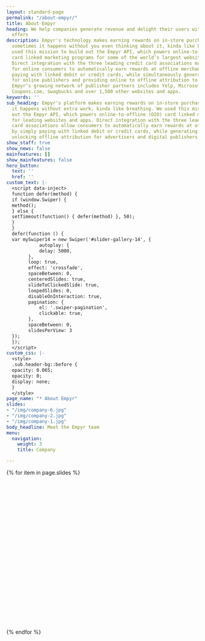 ```yaml
---
layout: standard-page
permalink: "/about-empyr/"
title: About Empyr
heading: We help companies generate revenue and delight their users with card linked
  offers
description: Empyr's technology makes earning rewards on in-store purchases so easy,
  sometimes it happens without you even thinking about it, kinda like breathing.  We
  used this mission to build out the Empyr API, which powers online-to-offline (O2O)
  card linked marketing programs for some of the world’s largest websites and apps.
  Direct integration with the three leading credit card associations make it possible
  for online consumers to automatically earn rewards at offline merchants by simply
  paying with linked debit or credit cards, while simultaneously generating revenue
  for online publishers and providing online to offline attribution to advertisers.
  Empyr’s growing network of publisher partners includes Yelp, Microsoft, LivingSocial,
  Coupons.com, Swagbucks and over 1,500 other websites and apps.
keywords: ''
sub_heading: Empyr's platform makes earning rewards on in-store purchases so easy,
  it happens without extra work, kinda like breathing. We used this mission to build
  out the Empyr API, which powers online-to-offline (O2O) card linked marketing programs
  for leading websites and apps. Direct integration with the three leading credit
  card associations allow consumers to automatically earn rewards at offline merchants
  by simply paying with linked debit or credit cards, while generating revenue and
  unlocking offline attribution for advertisers and digital publishers.
show_staff: true
show_news: false
mainfeatures: []
show_mainfeatures: false
hero_button:
  text: ''
  href: ''
custom_text: |-
  <script data-inject>
  function defer(method) {
  if (window.Swiper) {
  method();
  } else {
  setTimeout(function() { defer(method) }, 50);
  }
  }
  defer(function () {
  var mySwiper14 = new Swiper('#slider-gallery-14', {
            autoplay: {
            delay: 5000,
        },
        loop: true,
        effect: 'crossfade',
        spaceBetween: 0,
        centeredSlides: true,
        slideToClickedSlide: true,
        loopedSlides: 0,
        disableOnInteraction: true,
        pagination: {
            el: '.swiper-pagination',
            clickable: true,
        },
        spaceBetween: 0,
        slidesPerView: 3
  });
  });
  </script>
custom_css: |-
  <style>
  .sub.header-bg::before {
  opacity: 0.065;
  opacity: 0;
  display: none;
  }
  </style>
page_name: "* About Empyr"
slides:
- "/img/company-6.jpg"
- "/img/company-2.jpg"
- "/img/company-1.jpg"
body_headline: Meet the Empyr team
menu:
  navigation:
    weight: 3
    title: Company

---
```

<div class="swiper pt-4 pb-5 mb-5 offset-lg vw-100">
  <div class="position-relative mb-3">
    <div class="swiper-container row standard" id="slider-gallery-14">
      <div class="swiper-wrapper">
      {% for item in page.slides %}
        <div class="swiper-slide col-11 col-md-6 p-">
          <div class="rounded-lg" style="background-image: url({{ item | absolute_url }});height: 400px;"></div>
        </div>
        {% endfor %}
      </div>
    </div>
  </div>
</div>